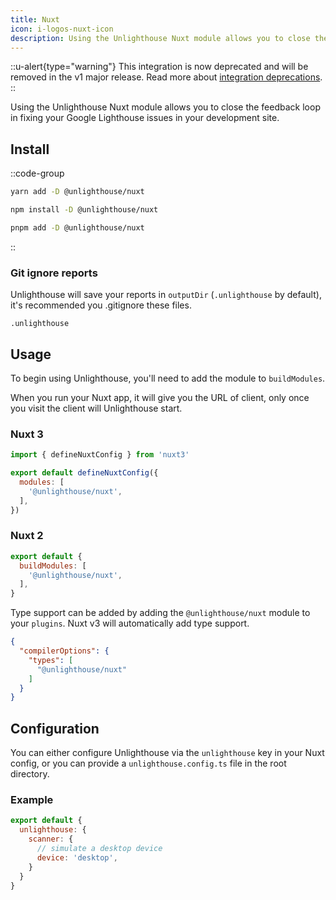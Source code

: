 ```yaml
---
title: Nuxt
icon: i-logos-nuxt-icon
description: Using the Unlighthouse Nuxt module allows you to close the feedback loop in fixing your Google Lighthouse issues in your development site.
---
```


::u-alert{type="warning"}
This integration is now deprecated and will be removed in the v1 major release.
Read more about [integration deprecations](/integration-deprecations).
::

Using the Unlighthouse Nuxt module allows you to close the feedback loop in fixing your Google Lighthouse issues in your
development site.

## Install

::code-group

```bash [yarn]
yarn add -D @unlighthouse/nuxt
```

```bash [npm]
npm install -D @unlighthouse/nuxt
```

```bash [pnpm]
pnpm add -D @unlighthouse/nuxt
```

::

### Git ignore reports

Unlighthouse will save your reports in `outputDir` (`.unlighthouse` by default),
it's recommended you .gitignore these files.

```
.unlighthouse
```

## Usage

To begin using Unlighthouse, you'll need to add the module to `buildModules`.

When you run your Nuxt app, it will give you the URL of client, only once you visit the client will Unlighthouse start.

### Nuxt 3

```js nuxt.config.ts
import { defineNuxtConfig } from 'nuxt3'

export default defineNuxtConfig({
  modules: [
    '@unlighthouse/nuxt',
  ],
})
```

### Nuxt 2

```js nuxt.config.js
export default {
  buildModules: [
    '@unlighthouse/nuxt',
  ],
}
```

Type support can be added by adding the `@unlighthouse/nuxt` module to your `plugins`. Nuxt v3 will automatically add type support.

```json tsconfig.json
{
  "compilerOptions": {
    "types": [
      "@unlighthouse/nuxt"
    ]
  }
}
```

## Configuration

You can either configure Unlighthouse via the `unlighthouse` key in your Nuxt config, or you can provide a `unlighthouse.config.ts` file
in the root directory.

### Example

```js nuxt.config.js
export default {
  unlighthouse: {
    scanner: {
      // simulate a desktop device
      device: 'desktop',
    }
  }
}
```
